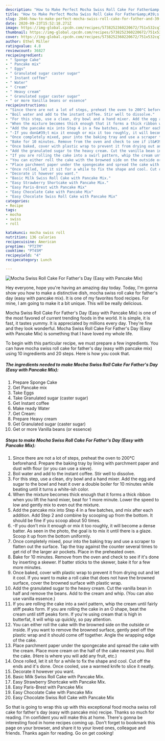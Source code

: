 ```yaml
---
description: "How to Make Perfect Mocha Swiss Roll Cake For Father&amp;#39;s Day (Easy with Pancake Mix)"
title: "How to Make Perfect Mocha Swiss Roll Cake For Father&amp;#39;s Day (Easy with Pancake Mix)"
slug: 2046-how-to-make-perfect-mocha-swiss-roll-cake-for-father-and-39-s-day-easy-with-pancake-mix
date: 2020-09-23T15:52:18.271Z
image: https://img-global.cpcdn.com/recipes/5738252360220672/751x532cq70/mocha-swiss-roll-cake-for-fathers-day-easy-with-pancake-mix-recipe-main-photo.jpg
thumbnail: https://img-global.cpcdn.com/recipes/5738252360220672/751x532cq70/mocha-swiss-roll-cake-for-fathers-day-easy-with-pancake-mix-recipe-main-photo.jpg
cover: https://img-global.cpcdn.com/recipes/5738252360220672/751x532cq70/mocha-swiss-roll-cake-for-fathers-day-easy-with-pancake-mix-recipe-main-photo.jpg
author: Ethel Miller
ratingvalue: 4.8
reviewcount: 36827
recipeingredient:
- " Sponge Cake"
- " Pancake mix"
- " Eggs"
- " Granulated sugar caster sugar"
- " Instant coffee"
- " Water"
- " Cream"
- " Heavy cream"
- " Granulated sugar caster sugar"
- " or more Vanilla beans or essence"
recipeinstructions:
- "Since there are not a lot of steps, preheat the oven to 200°C beforehand. Prepare the baking tray by lining with parchment paper and dust with flour (or you can use a sieve)."
- "Boil water and add to the instant coffee. Stir well to dissolve."
- "For this step, use a clean, dry bowl and a hand mixer. Add the egg and sugar to the bowl and heat it over a double boiler for 10 minutes while beating until it turns a white-ish color."
- "When the mixture becomes thick enough that it forms a thick ribbon when you lift the hand mixer, beat for 1 more minute. Lower the speed to low and gently mix to even out the mixture."
- "Add the pancake mix into Step 4 in a few batches, and mix after each addition. Add Step 2 and combine by scooping up from the bottom. It should be fine if you scoop about 50 times."
- "-If you don&#39;t mix it enough or mix it too roughly, it will become a dense batter. As seen in the photo, the goal is to mix it until there is a glaze. Scoop it up from the bottom uniformly."
- "Once completely mixed, pour into the baking tray and use a scraper to flatten out the surface. Tap the tray against the counter several times to get rid of the larger air pockets. Place in the preheated oven."
- "Bake for 10 minutes. Remove from the oven and check to see if it&#39;s done by inserting a skewer. If batter sticks to the skewer, bake it for a few more minutes."
- "Once baked, cover with plastic wrap to prevent it from drying out and let it cool. If you want to make a roll cake that does not have the browned surface, cover the browned surface with plastic wrap."
- "Add the granulated sugar to the heavy cream. Cut the vanilla bean in half and remove the beans. Add to the cream and whip. (You can also use vanilla essence.)"
- "If you are rolling the cake into a swirl pattern, whip the cream until fairly stiff peaks form. If you are rolling the cake in an O shape, beat the cream until stiff peaks form. If you&#39;re using cream that is high in butterfat, it will whip up quickly, so pay attention."
- "You can either roll the cake with the browned side on the outside or inside. If you want to remove the browned surface, gently peel off the plastic wrap and it should come off together. Angle the wrapping edge of the cake."
- "Place parchment paper under the spongecake and spread the cake with the cream. Place more cream on the half of the cake nearest you. Roll the cake. (Here is where you will add any fruit, etc.)"
- "Once rolled, let it sit for a while to fix the shape and cool. Cut off the ends and it&#39;s done. Once cooled, use a warmed knife to slice it neatly."
- "Decorate it however you want."
- "Basic Milk Swiss Roll Cake with Pancake Mix."
- "Easy Strawberry Shortcake with Pancake Mix."
- "Easy Paris-Brest with Pancake Mix"
- "Easy Chocolate Cake with Pancake Mix"
- "Easy Chocolate Swiss Roll Cake with Pancake Mix"
categories:
- Recipe
tags:
- mocha
- swiss
- roll

katakunci: mocha swiss roll 
nutrition: 136 calories
recipecuisine: American
preptime: "PT27M"
cooktime: "PT45M"
recipeyield: "4"
recipecategory: Lunch

---
```



![Mocha Swiss Roll Cake For Father&#39;s Day (Easy with Pancake Mix)](https://img-global.cpcdn.com/recipes/5738252360220672/751x532cq70/mocha-swiss-roll-cake-for-fathers-day-easy-with-pancake-mix-recipe-main-photo.jpg)

Hey everyone, hope you're having an amazing day today. Today, I'm gonna show you how to make a distinctive dish, mocha swiss roll cake for father&#39;s day (easy with pancake mix). It is one of my favorites food recipes. For mine, I am going to make it a bit unique. This will be really delicious.



Mocha Swiss Roll Cake For Father&#39;s Day (Easy with Pancake Mix) is one of the most favored of current trending foods in the world. It is simple, it is fast, it tastes yummy. It is appreciated by millions every day. They're fine and they look wonderful. Mocha Swiss Roll Cake For Father&#39;s Day (Easy with Pancake Mix) is something that I have loved my whole life.


To begin with this particular recipe, we must prepare a few ingredients. You can have mocha swiss roll cake for father&#39;s day (easy with pancake mix) using 10 ingredients and 20 steps. Here is how you cook that.

<!--inarticleads1-->

##### The ingredients needed to make Mocha Swiss Roll Cake For Father&#39;s Day (Easy with Pancake Mix):

1. Prepare  Sponge Cake
1. Get  Pancake mix
1. Take  Eggs
1. Take  Granulated sugar (caster sugar)
1. Get  Instant coffee
1. Make ready  Water
1. Get  Cream:
1. Prepare  Heavy cream
1. Get  Granulated sugar (caster sugar)
1. Get  or more Vanilla beans (or essence)




<!--inarticleads2-->

##### Steps to make Mocha Swiss Roll Cake For Father&#39;s Day (Easy with Pancake Mix):

1. Since there are not a lot of steps, preheat the oven to 200°C beforehand. Prepare the baking tray by lining with parchment paper and dust with flour (or you can use a sieve).
1. Boil water and add to the instant coffee. Stir well to dissolve.
1. For this step, use a clean, dry bowl and a hand mixer. Add the egg and sugar to the bowl and heat it over a double boiler for 10 minutes while beating until it turns a white-ish color.
1. When the mixture becomes thick enough that it forms a thick ribbon when you lift the hand mixer, beat for 1 more minute. Lower the speed to low and gently mix to even out the mixture.
1. Add the pancake mix into Step 4 in a few batches, and mix after each addition. Add Step 2 and combine by scooping up from the bottom. It should be fine if you scoop about 50 times.
1. -If you don&#39;t mix it enough or mix it too roughly, it will become a dense batter. As seen in the photo, the goal is to mix it until there is a glaze. Scoop it up from the bottom uniformly.
1. Once completely mixed, pour into the baking tray and use a scraper to flatten out the surface. Tap the tray against the counter several times to get rid of the larger air pockets. Place in the preheated oven.
1. Bake for 10 minutes. Remove from the oven and check to see if it&#39;s done by inserting a skewer. If batter sticks to the skewer, bake it for a few more minutes.
1. Once baked, cover with plastic wrap to prevent it from drying out and let it cool. If you want to make a roll cake that does not have the browned surface, cover the browned surface with plastic wrap.
1. Add the granulated sugar to the heavy cream. Cut the vanilla bean in half and remove the beans. Add to the cream and whip. (You can also use vanilla essence.)
1. If you are rolling the cake into a swirl pattern, whip the cream until fairly stiff peaks form. If you are rolling the cake in an O shape, beat the cream until stiff peaks form. If you&#39;re using cream that is high in butterfat, it will whip up quickly, so pay attention.
1. You can either roll the cake with the browned side on the outside or inside. If you want to remove the browned surface, gently peel off the plastic wrap and it should come off together. Angle the wrapping edge of the cake.
1. Place parchment paper under the spongecake and spread the cake with the cream. Place more cream on the half of the cake nearest you. Roll the cake. (Here is where you will add any fruit, etc.)
1. Once rolled, let it sit for a while to fix the shape and cool. Cut off the ends and it&#39;s done. Once cooled, use a warmed knife to slice it neatly.
1. Decorate it however you want.
1. Basic Milk Swiss Roll Cake with Pancake Mix.
1. Easy Strawberry Shortcake with Pancake Mix.
1. Easy Paris-Brest with Pancake Mix
1. Easy Chocolate Cake with Pancake Mix
1. Easy Chocolate Swiss Roll Cake with Pancake Mix




So that is going to wrap this up with this exceptional food mocha swiss roll cake for father&#39;s day (easy with pancake mix) recipe. Thanks so much for reading. I'm confident you will make this at home. There's gonna be interesting food in home recipes coming up. Don't forget to bookmark this page on your browser, and share it to your loved ones, colleague and friends. Thanks again for reading. Go on get cooking!
